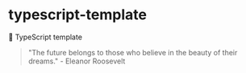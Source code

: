 # typescript-template

🌱 TypeScript template


<!-- INSPIRATIONAL_QUOTE_START -->
> "The future belongs to those who believe in the beauty of their dreams." - Eleanor Roosevelt
<!-- INSPIRATIONAL_QUOTE_END -->
